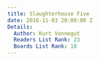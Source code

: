 ```yaml
---
title: Slaughterhouse Five
date: 2016-11-03 20:09:00 Z
Details:
  Author: Kurt Vonnegut
  Readers List Rank: 23
  Boards List Rank: 18
---
```



